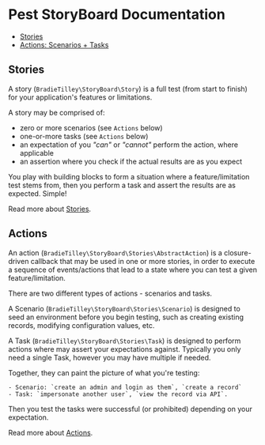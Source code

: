 # Pest StoryBoard Documentation

- [Stories](/docs/stories.md)
- [Actions: Scenarios + Tasks](/docs/actions.md)

## Stories

A story (`BradieTilley\StoryBoard\Story`) is a full test (from start to finish) for your application's features or limitations.

A story may be comprised of:

- zero or more scenarios (see `Actions` below)
- one-or-more tasks (see `Actions` below)
- an expectation of you _"can"_ or _"cannot"_ perform the action, where applicable
- an assertion where you check if the actual results are as you expect

You play with building blocks to form a situation where a feature/limitation test stems from, then you perform a task and assert the results are as expected. Simple! 

Read more about [Stories](/docs/stories.md).

## Actions

An action (`BradieTilley\StoryBoard\Stories\AbstractAction`) is a closure-driven callback that may be used in one or more stories, in order to execute a sequence of events/actions that lead to a state where you can test a given feature/limitation.

There are two different types of actions - scenarios and tasks.

A Scenario (`BradieTilley\StoryBoard\Stories\Scenario`) is designed to seed an environment before you begin testing, such as creating existing records, modifying configuration values, etc.

A Task (`BradieTilley\StoryBoard\Stories\Task`) is designed to perform actions where may assert your expectations against. Typically you only need a single Task, however you may have multiple if needed.

Together, they can paint the picture of what you're testing:

    - Scenario: `create an admin and login as them`, `create a record`
    - Task: `impersonate another user`, `view the record via API`.

Then you test the tasks were successful (or prohibited) depending on your expectation.

Read more about [Actions](/docs/actions.md).
